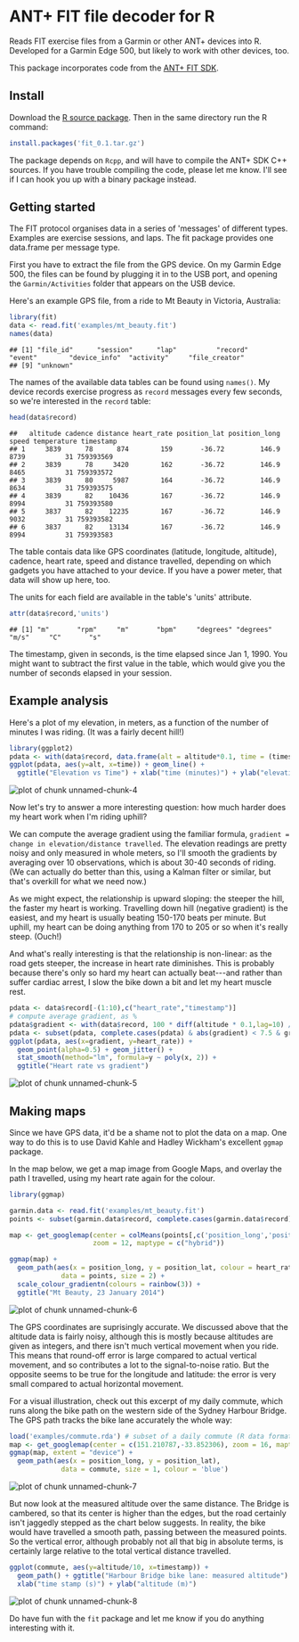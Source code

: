 ANT+ FIT file decoder for R
===========================



Reads FIT exercise files from a Garmin or other ANT+ devices into R. Developed for a Garmin Edge 500, but likely to work with other devices, too.

This package incorporates code from the [ANT+ FIT SDK](http://www.thisisant.com/resources/fit).

Install
-------

Download the [R source package](https://github.com/kuperov/fit/releases/download/v0.1/fit_0.1.tar.gz). Then in the same directory run the R command:
```R
install.packages('fit_0.1.tar.gz')
```
The package depends on `Rcpp`, and will have to compile the ANT+ SDK C++ sources. If you have trouble compiling the code, please let me know. I'll see if I can hook you up with a binary package instead.

Getting started
---------------

The FIT protocol organises data in a series of 'messages' of different types.
Examples are exercise sessions, and laps. The fit package provides one data.frame
per message type.

First you have to extract the file from the GPS device. On my Garmin Edge 500, the files can be found by plugging it in to the USB port, and opening the `Garmin/Activities` folder that appears on the USB device.

Here's an example GPS file, from a ride to Mt Beauty in Victoria, Australia:

```r
library(fit)
data <- read.fit('examples/mt_beauty.fit')
names(data)
```

```
## [1] "file_id"      "session"      "lap"          "record"       "event"        "device_info"  "activity"     "file_creator"
## [9] "unknown"
```
The names of the available data tables can be found using `names()`. My device records exercise progress as `record` messages every few seconds, so we're interested in the `record` table:

```r
head(data$record)
```

```
##   altitude cadence distance heart_rate position_lat position_long speed temperature timestamp
## 1     3839      78      874        159       -36.72         146.9  8739          31 759393569
## 2     3839      78     3420        162       -36.72         146.9  8465          31 759393572
## 3     3839      80     5987        164       -36.72         146.9  8634          31 759393575
## 4     3839      82    10436        167       -36.72         146.9  8994          31 759393580
## 5     3837      82    12235        167       -36.72         146.9  9032          31 759393582
## 6     3837      82    13134        167       -36.72         146.9  8994          31 759393583
```

The table contais data like GPS coordinates (latitude, longitude, altitude), cadence, heart rate, speed 
and distance travelled, depending on which gadgets you have attached to your device. If you have a power
meter, that data will show up here, too. 

The units for each field are available in the table's 'units' attribute. 

```r
attr(data$record,'units')
```

```
## [1] "m"       "rpm"     "m"       "bpm"     "degrees" "degrees" "m/s"     "C"       "s"
```

The timestamp, given in seconds, is the time elapsed since Jan 1, 1990. You might want to subtract the first value in the table, which would give you the number of seconds elapsed in your session.

Example analysis
----------------
Here's a plot of my elevation, in meters, as a function of the number of minutes I was riding. (It was a fairly decent hill!)

```r
library(ggplot2)
pdata <- with(data$record, data.frame(alt = altitude*0.1, time = (timestamp-timestamp[1])/60))
ggplot(pdata, aes(y=alt, x=time)) + geom_line() +
  ggtitle("Elevation vs Time") + xlab("time (minutes)") + ylab("elevation (m)")
```

![plot of chunk unnamed-chunk-4](figure/unnamed-chunk-4.png) 

Now let's try to answer a more interesting question: how much harder does my heart work when I'm riding uphill?

We can compute the average gradient using the familiar formula, `gradient = change in elevation/distance travelled`. 
The elevation readings are pretty noisy and only measured in whole meters, so I'll smooth the gradients by averaging over 10 observations, which is about 30-40 seconds of riding. (We can actually do better than this, using a Kalman filter or similar, but that's overkill for what we need now.)

As we might expect, the relationship is upward sloping: the steeper the hill, the faster my heart is working. Travelling down hill (negative gradient) is the easiest, and my heart is usually beating 150-170 beats per minute. But uphill, my heart can be doing anything from 170 to 205 or so when it's really steep. (Ouch!) 

And what's really interesting is that the relationship is non-linear: as the road gets steeper, the increase in heart rate diminishes. This is probably because there's only so hard my heart can actually beat---and rather than suffer cardiac arrest, I slow the bike down a bit and let my heart muscle rest.

```r
pdata <- data$record[-(1:10),c("heart_rate","timestamp")]
# compute average gradient, as %
pdata$gradient <- with(data$record, 100 * diff(altitude * 0.1,lag=10) / diff(distance * 0.01,lag=10))
pdata <- subset(pdata, complete.cases(pdata) & abs(gradient) < 7.5 & gradient != 0) # drop outliers
ggplot(pdata, aes(x=gradient, y=heart_rate)) + 
  geom_point(alpha=0.5) + geom_jitter() +
  stat_smooth(method="lm", formula=y ~ poly(x, 2)) +
  ggtitle("Heart rate vs gradient")
```

![plot of chunk unnamed-chunk-5](figure/unnamed-chunk-5.png) 

Making maps
-----------
Since we have GPS data, it'd be a shame not to plot the data on a map. One way to do this is to use David Kahle and Hadley Wickham's excellent `ggmap` package.

In the map below, we get a map image from Google Maps, and overlay the path I travelled, using my heart rate again for the colour.

```r
library(ggmap)

garmin.data <- read.fit('examples/mt_beauty.fit')
points <- subset(garmin.data$record, complete.cases(garmin.data$record))

map <- get_googlemap(center = colMeans(points[,c('position_long','position_lat')]),
                     zoom = 12, maptype = c("hybrid"))

ggmap(map) +
  geom_path(aes(x = position_long, y = position_lat, colour = heart_rate),
             data = points, size = 2) +
  scale_colour_gradientn(colours = rainbow(3)) +
  ggtitle("Mt Beauty, 23 January 2014")
```

![plot of chunk unnamed-chunk-6](figure/unnamed-chunk-6.png) 

The GPS coordinates are suprisingly accurate. We discussed above that the altitude data is fairly noisy, although this is mostly because altitudes are given as integers, and there isn't much vertical movement when you ride. This means that round-off error is large compared to actual vertical movement, and so contributes a lot to the signal-to-noise ratio. But the opposite seems to be true for the longitude and latitude: the error is very small compared to actual horizontal movement.

For a visual illustration, check out this excerpt of my daily commute, which runs along the bike path on the western side of the Sydney Harbour Bridge. The GPS path tracks the bike lane accurately the whole way:

```r
load('examples/commute.rda') # subset of a daily commute (R data format)
map <- get_googlemap(center = c(151.210787,-33.852306), zoom = 16, maptype = c("satellite")) # Harbour Bridge
ggmap(map, extent = "device") +
  geom_path(aes(x = position_long, y = position_lat),
             data = commute, size = 1, colour = 'blue')
```

![plot of chunk unnamed-chunk-7](figure/unnamed-chunk-7.png) 

But now look at the measured altitude over the same distance. The Bridge is cambered, so that its center is higher than the edges, but the road certainly isn't jaggedly stepped as the chart below suggests. In reality, the bike would have travelled a smooth path, passing between the measured points. So the vertical error, although probably not all that big in absolute terms, is certainly large relative to the total vertical distance travelled.

```r
ggplot(commute, aes(y=altitude/10, x=timestamp)) + 
  geom_path() + ggtitle("Harbour Bridge bike lane: measured altitude") +
  xlab("time stamp (s)") + ylab("altitude (m)")
```

![plot of chunk unnamed-chunk-8](figure/unnamed-chunk-8.png) 

Do have fun with the `fit` package and let me know if you do anything interesting with it.
